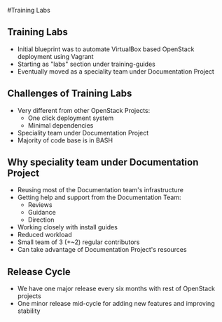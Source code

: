 <!-- .slide: id="training-labs" data-background-transition="zoom" data-background-size="50%" data-background-image="images/openstack-fancy-image.png" data-timing="30" -->
#Training Labs

<img data-src="images/OpenStack_logo.png" width="20%" style="position: absolute; left: 0; top: 480px" align="center"/>


<!-- .slide: data-state="normal" id="training-labs-overview" data-timing="60" -->
## Training Labs

*   Initial blueprint was to automate VirtualBox based OpenStack deployment using Vagrant
*   Starting as "labs" section under training-guides
*   Eventually moved as a speciality team under Documentation Project


<!-- .slide: data-state="normal" id="training-labs-challenges" data-timing="60" -->
## Challenges of Training Labs

*   Very different from other OpenStack Projects:
    * One click deployment system
    * Minimal dependencies
* Speciality team under Documentation Project
* Majority of code base is in BASH


<!-- .slide: data-state="normal" id="training-labs-challenges" data-timing="120" data-menu-title="Why speciality team" -->
## Why speciality team under Documentation Project

* Reusing most of the Documentation team's infrastructure
* Getting help and support from the Documentation Team:
    * Reviews
    * Guidance
    * Direction
* Working closely with install guides
* Reduced workload
* Small team of 3 (+~2) regular contributors
* Can take advantage of Documentation Project's resources


<!-- .slide: data-state="normal" id="training-labs-challenges" data-timing="60" -->
## Release Cycle

* We have one major release every six months with rest of OpenStack projects
* One minor release mid-cycle for adding new features and improving stability
